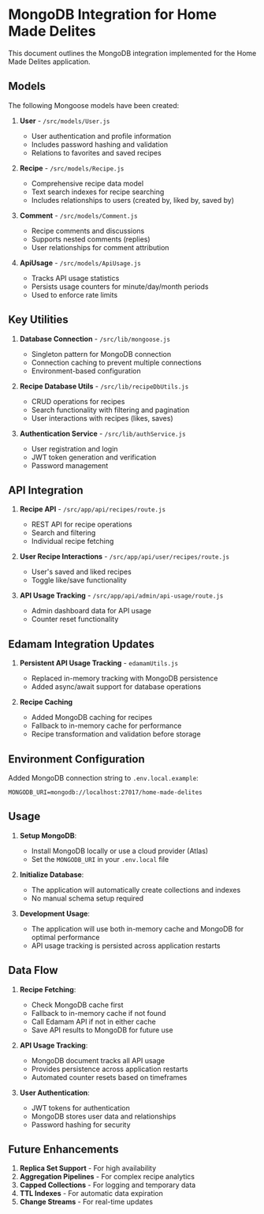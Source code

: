 # MongoDB Integration for Home Made Delites

This document outlines the MongoDB integration implemented for the Home Made Delites application.

## Models

The following Mongoose models have been created:

1. **User** - `/src/models/User.js`

    - User authentication and profile information
    - Includes password hashing and validation
    - Relations to favorites and saved recipes

2. **Recipe** - `/src/models/Recipe.js`

    - Comprehensive recipe data model
    - Text search indexes for recipe searching
    - Includes relationships to users (created by, liked by, saved by)

3. **Comment** - `/src/models/Comment.js`

    - Recipe comments and discussions
    - Supports nested comments (replies)
    - User relationships for comment attribution

4. **ApiUsage** - `/src/models/ApiUsage.js`
    - Tracks API usage statistics
    - Persists usage counters for minute/day/month periods
    - Used to enforce rate limits

## Key Utilities

1. **Database Connection** - `/src/lib/mongoose.js`

    - Singleton pattern for MongoDB connection
    - Connection caching to prevent multiple connections
    - Environment-based configuration

2. **Recipe Database Utils** - `/src/lib/recipeDbUtils.js`

    - CRUD operations for recipes
    - Search functionality with filtering and pagination
    - User interactions with recipes (likes, saves)

3. **Authentication Service** - `/src/lib/authService.js`
    - User registration and login
    - JWT token generation and verification
    - Password management

## API Integration

1. **Recipe API** - `/src/app/api/recipes/route.js`

    - REST API for recipe operations
    - Search and filtering
    - Individual recipe fetching

2. **User Recipe Interactions** - `/src/app/api/user/recipes/route.js`

    - User's saved and liked recipes
    - Toggle like/save functionality

3. **API Usage Tracking** - `/src/app/api/admin/api-usage/route.js`
    - Admin dashboard data for API usage
    - Counter reset functionality

## Edamam Integration Updates

1. **Persistent API Usage Tracking** - `edamamUtils.js`

    - Replaced in-memory tracking with MongoDB persistence
    - Added async/await support for database operations

2. **Recipe Caching**
    - Added MongoDB caching for recipes
    - Fallback to in-memory cache for performance
    - Recipe transformation and validation before storage

## Environment Configuration

Added MongoDB connection string to `.env.local.example`:

```properties
MONGODB_URI=mongodb://localhost:27017/home-made-delites
```

## Usage

1. **Setup MongoDB**:

    - Install MongoDB locally or use a cloud provider (Atlas)
    - Set the `MONGODB_URI` in your `.env.local` file

2. **Initialize Database**:

    - The application will automatically create collections and indexes
    - No manual schema setup required

3. **Development Usage**:
    - The application will use both in-memory cache and MongoDB for optimal performance
    - API usage tracking is persisted across application restarts

## Data Flow

1. **Recipe Fetching**:

    - Check MongoDB cache first
    - Fallback to in-memory cache if not found
    - Call Edamam API if not in either cache
    - Save API results to MongoDB for future use

2. **API Usage Tracking**:

    - MongoDB document tracks all API usage
    - Provides persistence across application restarts
    - Automated counter resets based on timeframes

3. **User Authentication**:
    - JWT tokens for authentication
    - MongoDB stores user data and relationships
    - Password hashing for security

## Future Enhancements

1. **Replica Set Support** - For high availability
2. **Aggregation Pipelines** - For complex recipe analytics
3. **Capped Collections** - For logging and temporary data
4. **TTL Indexes** - For automatic data expiration
5. **Change Streams** - For real-time updates

